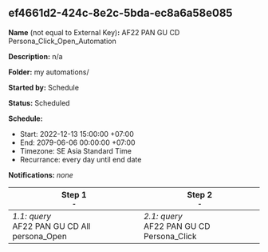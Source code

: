## ef4661d2-424c-8e2c-5bda-ec8a6a58e085

**Name** (not equal to External Key)**:** AF22 PAN GU CD Persona_Click_Open_Automation

**Description:** n/a

**Folder:** my automations/

**Started by:** Schedule

**Status:** Scheduled

**Schedule:**

* Start: 2022-12-13 15:00:00 +07:00
* End: 2079-06-06 00:00:00 +07:00
* Timezone: SE Asia Standard Time
* Recurrance: every day until end date

**Notifications:** _none_


| Step 1<br>_<small>-</small>_ | Step 2<br>_<small>-</small>_ |
| --- | --- |
| _1.1: query_<br>AF22 PAN GU CD All persona_Open | _2.1: query_<br>AF22 PAN GU CD Persona_Click |
